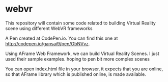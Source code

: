 # webvr
This repository will contain some code related to building Virtual Reality scene using different WebVR frameworks

A Pen created at CodePen.io. You can find this one at http://codepen.io/gansai9/pen/ObNVvz.

 Using AFrame Web Framework, we can build Virtual Reality Scenes. I just used their sample examples. hoping to pen bit more complex scenes
 
 You can open index.html file in your browser, it expects that you are online, so that AFrame library which is published online, is made available.
